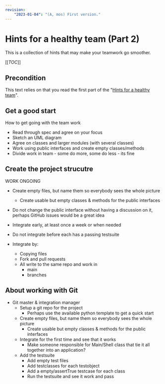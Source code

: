 ```yaml
---
revision:
    "2023-01-04": "(A, mos) First version."
---
```

Hints for a healthy team (Part 2)
========================

This is a collection of hints that may make your teamwork go smoother.

[[_TOC_]]



Precondition
------------------------

This text relies on that you read the first part of the "[Hints for a healthy team](./hints-for-a-healthy-team.md)".




Get a good start
------------------------

How to get going with the team work

* Read through spec and agree on your focus
* Sketch an UML diagram
* Agree on classes and larger modules (with several classes)
* Work using public interfaces and create empty classes/methods
* Divide work in team - some do more, some do less - its fine



Create the project strucutre
------------------------

WORK ONGOING

* Create empty files, but name them so everybody sees the whole picture
    * Create usable but empty classes & methods for the public interfaces

* Do not change the public interface without having a discussion on it, perhaps GitHub issues would be a great idea
* Integrate early, at least once a week or when needed
* Do not integrate before each has a passing testsuite
* Integrate by:
    * Copying files
    * Fork and pull requests
    * All write to the same repo and work in
        * main
        * branches



About working with Git
------------------------

* Git master & integration manager
    * Setup a git repo for the project
        * Perhaps use the available python template to get a quick start
    * Create empty files, but name them so everybody sees the whole picture
        * Create usable but empty classes & methods for the public interfaces
    * Integrate for the first time and see that it works
        * Make someone responsible for Main/Shell class that tie it all together into an application?
    * Add the testsuite
        * Add empty test files
        * Add testclasses for each testobject
        * Add a empty/assertTrue testcase for each class
        * Run the testsuite and see it work and pass

